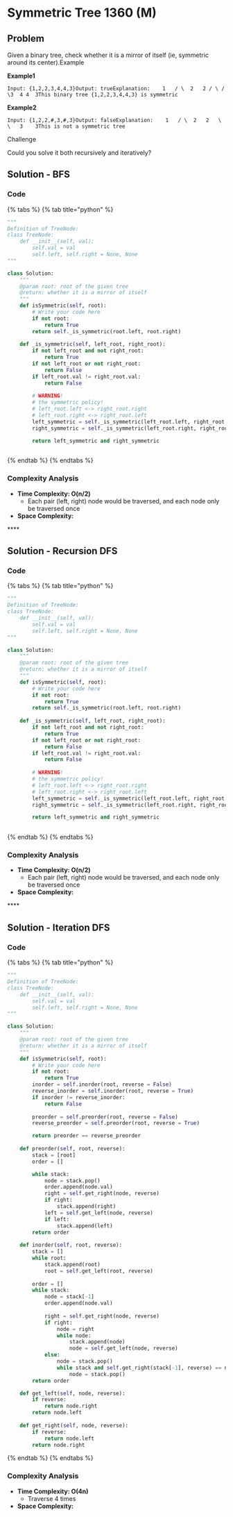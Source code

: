 # Symmetric Tree 1360 \(M\)

## Problem

Given a binary tree, check whether it is a mirror of itself \(ie, symmetric around its center\).Example

**Example1**

```text
Input: {1,2,2,3,4,4,3}Output: trueExplanation:    1   / \  2   2 / \ / \3  4 4  3This binary tree {1,2,2,3,4,4,3} is symmetric
```

**Example2**

```text
Input: {1,2,2,#,3,#,3}Output: falseExplanation:    1   / \  2   2   \   \   3    3This is not a symmetric tree
```

Challenge

Could you solve it both recursively and iteratively?

## Solution - BFS

### Code

{% tabs %}
{% tab title="python" %}
```python
"""
Definition of TreeNode:
class TreeNode:
    def __init__(self, val):
        self.val = val
        self.left, self.right = None, None
"""

class Solution:
    """
    @param root: root of the given tree
    @return: whether it is a mirror of itself 
    """
    def isSymmetric(self, root):
        # Write your code here
        if not root:
            return True
        return self._is_symmetric(root.left, root.right)
    
    def _is_symmetric(self, left_root, right_root):
        if not left_root and not right_root:
            return True
        if not left_root or not right_root:
            return False
        if left_root.val != right_root.val:
            return False
        
        # WARNING!
        # the symmetric policy!
        # left_root.left <-> right_root.right
        # left_root.right <-> right_root.left
        left_symmetric = self._is_symmetric(left_root.left, right_root.right)
        right_symmetric = self._is_symmetric(left_root.right, right_root.left)

        return left_symmetric and right_symmetric
        


```
{% endtab %}
{% endtabs %}

### Complexity Analysis

* **Time Complexity: O\(n/2\)**
  * Each pair \(left, right\) node would be traversed, and each node only be traversed once
* **Space Complexity:**

\*\*\*\*

## Solution - Recursion DFS

### Code

{% tabs %}
{% tab title="python" %}
```python
"""
Definition of TreeNode:
class TreeNode:
    def __init__(self, val):
        self.val = val
        self.left, self.right = None, None
"""

class Solution:
    """
    @param root: root of the given tree
    @return: whether it is a mirror of itself 
    """
    def isSymmetric(self, root):
        # Write your code here
        if not root:
            return True
        return self._is_symmetric(root.left, root.right)
    
    def _is_symmetric(self, left_root, right_root):
        if not left_root and not right_root:
            return True
        if not left_root or not right_root:
            return False
        if left_root.val != right_root.val:
            return False
        
        # WARNING!
        # the symmetric policy!
        # left_root.left <-> right_root.right
        # left_root.right <-> right_root.left
        left_symmetric = self._is_symmetric(left_root.left, right_root.right)
        right_symmetric = self._is_symmetric(left_root.right, right_root.left)

        return left_symmetric and right_symmetric
        


```
{% endtab %}
{% endtabs %}

### Complexity Analysis

* **Time Complexity: O\(n/2\)**
  * Each pair \(left, right\) node would be traversed, and each node only be traversed once
* **Space Complexity:**

\*\*\*\*

## Solution - Iteration DFS

### Code

{% tabs %}
{% tab title="python" %}
```python
"""
Definition of TreeNode:
class TreeNode:
    def __init__(self, val):
        self.val = val
        self.left, self.right = None, None
"""

class Solution:
    """
    @param root: root of the given tree
    @return: whether it is a mirror of itself 
    """
    def isSymmetric(self, root):
        # Write your code here
        if not root:
            return True
        inorder = self.inorder(root, reverse = False)
        reverse_inorder = self.inorder(root, reverse = True)
        if inorder != reverse_inorder:
            return False
        
        preorder = self.preorder(root, reverse = False)
        reverse_preorder = self.preorder(root, reverse = True)

        return preorder == reverse_preorder
    
    def preorder(self, root, reverse):
        stack = [root]
        order = []

        while stack:
            node = stack.pop()
            order.append(node.val)
            right = self.get_right(node, reverse)
            if right:
                stack.append(right)
            left = self.get_left(node, reverse)
            if left:
                stack.append(left)
        return order
    
    def inorder(self, root, reverse):
        stack = []
        while root:
            stack.append(root)
            root = self.get_left(root, reverse)
        
        order = []
        while stack:
            node = stack[-1]
            order.append(node.val)
            
            right = self.get_right(node, reverse)
            if right:
                node = right
                while node:
                    stack.append(node)
                    node = self.get_left(node, reverse)
            else:
                node = stack.pop()
                while stack and self.get_right(stack[-1], reverse) == node:
                    node = stack.pop()
        return order 

    def get_left(self, node, reverse):
        if reverse:
            return node.right
        return node.left
    
    def get_right(self, node, reverse):
        if reverse:
            return node.left
        return node.right
```
{% endtab %}
{% endtabs %}

### Complexity Analysis

* **Time Complexity: O\(4n\)**
  * Traverse 4 times
* **Space Complexity:**

